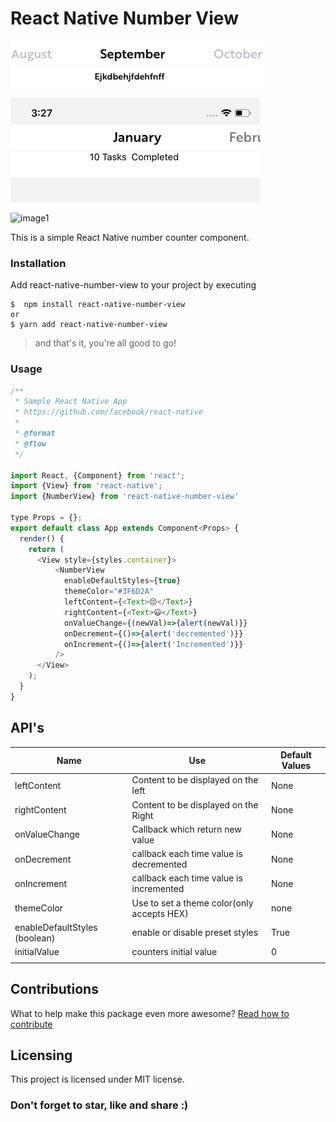 # **React Native Number View**

<img src="img/img1.png" alt="image1" style="" />

![image1](img/img2.png)

<img src="img/img3.png" alt="image1" style="" />

This is a simple React Native number counter component. 



### Installation

Add react-native-number-view to your project by executing

```
$  npm install react-native-number-view
or
$ yarn add react-native-number-view
```



> and that's it, you're all good to go!



### Usage

```javascript
/**
 * Sample React Native App
 * https://github.com/facebook/react-native
 *
 * @format
 * @flow
 */

import React, {Component} from 'react';
import {View} from 'react-native';
import {NumberView} from 'react-native-number-view'
 
type Props = {};
export default class App extends Component<Props> {
  render() {
    return (
      <View style={styles.container}>
          <NumberView
            enableDefaultStyles={true}
            themeColor="#3F6D2A"
            leftContent={<Text>😔</Text>}
            rightContent={<Text>😃</Text>}
            onValueChange={(newVal)=>{alert(newVal)}}
            onDecrement={()=>{alert('decremented')}}
            onIncrement={()=>{alert('Incremented')}}
          />
      </View>
    );
  }
}

```





## API's

| Name                          | Use                                        | Default Values |
| ----------------------------- | ------------------------------------------ | -------------- |
| leftContent                   | Content to be displayed on the left        | None           |
| rightContent                  | Content to be displayed on the Right       | None           |
| onValueChange                 | Callback which return new value            | None           |
| onDecrement                   | callback each time value is decremented    | None           |
| onIncrement                   | callback each time value is incremented    | None           |
| themeColor                    | Use to set a theme color(only accepts HEX) | none           |
| enableDefaultStyles (boolean) | enable or disable preset styles            | True           |
| initialValue                  | counters initial value                     | 0              |
|                               |                                            |                |



## Contributions

What to help make this package even more awesome? [Read how to contribute](https://github.com/react-native-nigeria/react-native-number-view/blob/master/contribution.md)



## Licensing

This project is licensed under MIT license.



### Don't forget to star, like and share :)

